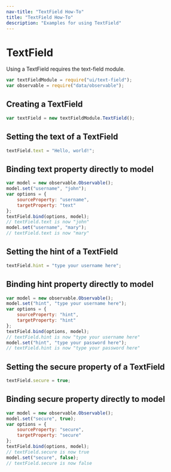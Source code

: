 ```yaml
---
nav-title: "TextField How-To"
title: "TextField How-To"
description: "Examples for using TextField"
---
```

# TextField
Using a TextField requires the text-field module.
``` JavaScript
var textFieldModule = require("ui/text-field");
var observable = require("data/observable");
```
## Creating a TextField
``` JavaScript
var textField = new textFieldModule.TextField();
```
## Setting the text of a TextField
``` JavaScript
textField.text = "Hello, world!";
```
## Binding text property directly to model
``` JavaScript
var model = new observable.Observable();
model.set("username", "john");
var options = {
    sourceProperty: "username",
    targetProperty: "text"
};
textField.bind(options, model);
// textField.text is now "john"
model.set("username", "mary");
// textField.text is now "mary"
```
## Setting the hint of a TextField
``` JavaScript
textField.hint = "type your username here";
```
## Binding hint property directly to model
``` JavaScript
var model = new observable.Observable();
model.set("hint", "type your username here");
var options = {
    sourceProperty: "hint",
    targetProperty: "hint"
};
textField.bind(options, model);
// textField.hint is now "type your username here"
model.set("hint", "type your password here");
// textField.hint is now "type your password here"
```
## Setting the secure property of a TextField
``` JavaScript
textField.secure = true;
```
## Binding secure property directly to model
``` JavaScript
var model = new observable.Observable();
model.set("secure", true);
var options = {
    sourceProperty: "secure",
    targetProperty: "secure"
};
textField.bind(options, model);
// textField.secure is now true
model.set("secure", false);
// textField.secure is now false
```
